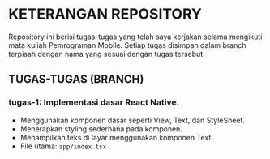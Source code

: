 # KETERANGAN REPOSITORY

Repository ini berisi tugas-tugas yang telah saya kerjakan selama mengikuti mata kuliah Pemrograman Mobile. Setiap tugas disimpan dalam branch terpisah dengan nama yang sesuai dengan tugas tersebut.

## TUGAS-TUGAS (BRANCH)

### **tugas-1**: Implementasi dasar React Native.

- Menggunakan komponen dasar seperti View, Text, dan StyleSheet.
- Menerapkan styling sederhana pada komponen.
- Menampilkan teks di layar menggunakan komponen Text.
- File utama: `app/index.tsx`
